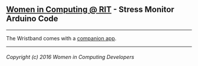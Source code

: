 ## [Women in Computing @ RIT](http://wic.rit.edu) - Stress Monitor Arduino Code
---

The Wristband comes with a [companion app](https://github.com/Women-in-Computing-at-RIT/Wearables-App).

---
###### Copyright (c) 2016 Women in Computing Developers
